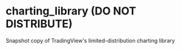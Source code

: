 # charting_library (DO NOT DISTRIBUTE)

Snapshot copy of TradingView's limited-distribution charting library
